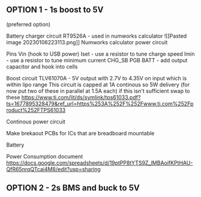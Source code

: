 
## OPTION 1 - 1s boost to 5V

(preferred option)

Battery charger circuit
RT9526A - used in numworks calculator
![[Pasted image 20230106223113.png]]
Numworks calculator power circuit 

Pins
Vin (hook to USB power)
Iset - use a resistor to tune charge speed
Imin - use a resistor to tune minimum current
CHG_SB
PGB
BATT - add output capacitor and hook into cells


Boost circuit
TLV61070A - 5V output with 2.7V to 4.35V on input which is within lipo range
This circuit is capped at 1A continous so 5W delivery (for now put two of these in parallel at 1.5A each)
if this isn't sufficient swap to these https://www.ti.com/lit/ds/symlink/tps61033.pdf?ts=1677895328479&ref_url=https%253A%252F%252Fwww.ti.com%252Fproduct%252FTPS61033



Continous power circuit

Make brekaout PCBs for ICs that are breadboard mountable 

Battery

Power Consumption document
https://docs.google.com/spreadsheets/d/19ptPP8tYTS9Z_lMBAoifKPtHAU-QfR65nrqQTcai4M8/edit?usp=sharing



## OPTION 2 - 2s BMS and buck to 5V
